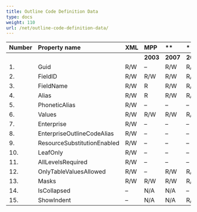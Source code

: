 ```yaml
---
title: Outline Code Definition Data
type: docs
weight: 110
url: /net/outline-code-definition-data/
---
```


|**Number** |**Property name** |**XML** |**MPP** |** |** |**  |** |** |**Comments** |
| :- | :- | :- | :- | :- | :- | :- | :- | :- | :- |
| | | |**2003** |**2007** |**2010** |**2013** |**2016** |**2019** | |
|1. |Guid |R/W |– |R/W |R/W |R/W | |
|2. |FieldID |R/W |R/W |R/W |R/W | | |
|3. |FieldName |R/W |R |R/W |R/W | | |
|4. |Alias |R/W |R |R/W |R/W | | |
|5. |PhoneticAlias |R/W |– |– |– | | |
|6. |Values |R/W |R/W |R/W |R/W | | |
|7. |Enterprise |R/W |– |– |– | | |
|8. |EnterpriseOutlineCodeAlias |R/W |– |– |– | | |
|9. |ResourceSubstitutionEnabled |R/W |– |– |– | | |
|10. |LeafOnly |R/W |– |– |– | | |
|11. |AllLevelsRequired |R/W |– |– |– | | |
|12. |OnlyTableValuesAllowed |R/W |– |R/W |R/W |R/W | |
|13. |Masks |R/W |R/W |R/W |R/W |R/W | |
|14. |IsCollapsed |– |N/A |N/A |– | | |
|15. |ShowIndent |– |N/A |N/A |R/W |R//W | |

